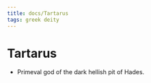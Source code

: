 ```yaml
---
title: docs/Tartarus
tags: greek deity
---
```


# Tartarus 
- Primeval god of the dark hellish pit of Hades.